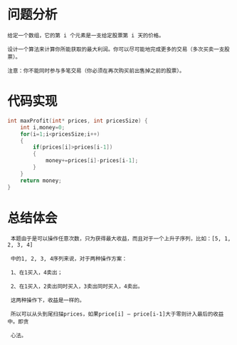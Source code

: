 # 问题分析 #

    给定一个数组，它的第 i 个元素是一支给定股票第 i 天的价格。

    设计一个算法来计算你所能获取的最大利润。你可以尽可能地完成更多的交易（多次买卖一支股票）。

    注意：你不能同时参与多笔交易（你必须在再次购买前出售掉之前的股票）。

# 代码实现 #
```C
int maxProfit(int* prices, int pricesSize) {
    int i,money=0;
    for(i=1;i<pricesSize;i++)
    {
        if(prices[i]>prices[i-1])
        {
            money+=prices[i]-prices[i-1];
        }
    }
    return money;
}
```
# 总结体会 #
     本题由于是可以操作任意次数，只为获得最大收益，而且对于一个上升子序列，比如：[5, 1, 2, 3, 4]

     中的1, 2, 3, 4序列来说，对于两种操作方案： 

     1、在1买入，4卖出；

     2、在1买入，2卖出同时买入，3卖出同时买入，4卖出。

     这两种操作下，收益是一样的。 

     所以可以从头到尾扫描prices，如果price[i] – price[i-1]大于零则计入最后的收益中。即贪
    
     心法。